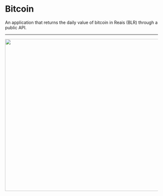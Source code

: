 # Bitcoin

An application that returns the daily value of bitcoin in Reais (BLR) through a public API.

<hr/>

<p> 
<img align="center" width="1000" height="500" src="https://raw.githubusercontent.com/alexander-brandao/game_mata_mosquito/main/imagens/Captura%20de%20Tela%202022-02-07%20a%CC%80s%2008.03.21.png">
</p>
